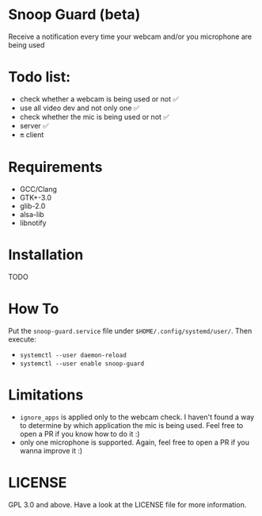 # Snoop Guard (beta)
Receive a notification every time your webcam and/or you microphone are being used

# Todo list:
* check whether a webcam is being used or not :white_check_mark:
* use all video dev and not only one :white_check_mark:
* check whether the mic is being used or not :white_check_mark:
* server :white_check_mark:
* :on: client

# Requirements
* GCC/Clang
* GTK+-3.0
* glib-2.0
* alsa-lib
* libnotify

# Installation
TODO

# How To
Put the `snoop-guard.service` file under `$HOME/.config/systemd/user/`. Then execute:
* `systemctl --user daemon-reload`
* `systemctl --user enable snoop-guard`

# Limitations
* `ignore_apps` is applied only to the webcam check. I haven't found a way to determine by which application the mic is being used. Feel free to open a PR if you know how to do it :)
* only one microphone is supported. Again, feel free to open a PR if you wanna improve it :)

# LICENSE
GPL 3.0 and above. Have a look at the LICENSE file for more information.
